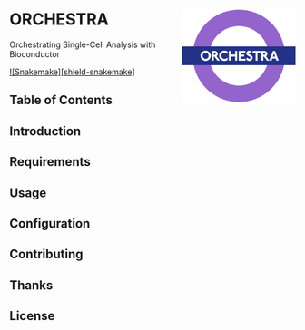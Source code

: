 # ORCHESTRA <img align="right" width="200" src="images/roundel.png">

Orchestrating Single-Cell Analysis with Bioconductor

[![Snakemake][shield-snakemake]](https://snakemake.readthedocs.io)

Table of Contents
-----------------
Introduction
------------
Requirements
------------
Usage
-----
Configuration
-------------
Contributing
------------
Thanks
------
License
-------

